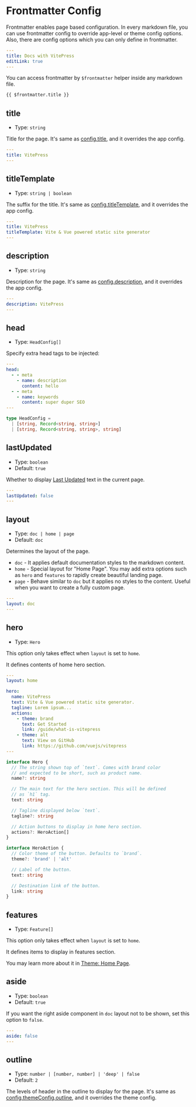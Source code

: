 # Frontmatter Config

Frontmatter enables page based configuration. In every markdown file, you can use frontmatter config to override app-level or theme config options. Also, there are config options which you can only define in frontmatter.

```yaml
---
title: Docs with VitePress
editLink: true
---
```

You can access frontmatter by `$frontmatter` helper inside any markdown file.

```md
{{ $frontmatter.title }}
```

## title

- Type: `string`

Title for the page. It's same as [config.title](/reference/site-config#title), and it overrides the app config.

```yaml
---
title: VitePress
---
```

## titleTemplate

- Type: `string | boolean`

The suffix for the title. It's same as [config.titleTemplate](/reference/site-config#titletemplate), and it overrides the app config.

```yaml
---
title: VitePress
titleTemplate: Vite & Vue powered static site generator
---
```

## description

- Type: `string`

Description for the page. It's same as [config.description](/reference/site-config#description), and it overrides the app config.

```yaml
---
description: VitePress
---
```

## head

- Type: `HeadConfig[]`

Specify extra head tags to be injected:

```yaml
---
head:
  - - meta
    - name: description
      content: hello
  - - meta
    - name: keywords
      content: super duper SEO
---
```

```ts
type HeadConfig =
  | [string, Record<string, string>]
  | [string, Record<string, string>, string]
```

## lastUpdated

- Type: `boolean`
- Default: `true`

Whether to display [Last Updated](/reference/default-theme-last-updated) text in the current page.

```yaml
---
lastUpdated: false
---
```

## layout

- Type: `doc | home | page`
- Default: `doc`

Determines the layout of the page.

- `doc` - It applies default documentation styles to the markdown content.
- `home` - Special layout for "Home Page". You may add extra options such as `hero` and `features` to rapidly create beautiful landing page.
- `page` - Behave similar to `doc` but it applies no styles to the content. Useful when you want to create a fully custom page.

```yaml
---
layout: doc
---
```

## hero

- Type: `Hero`

This option only takes effect when `layout` is set to `home`.

It defines contents of home hero section.

```yaml
---
layout: home

hero:
  name: VitePress
  text: Vite & Vue powered static site generator.
  tagline: Lorem ipsum...
  actions:
    - theme: brand
      text: Get Started
      link: /guide/what-is-vitepress
    - theme: alt
      text: View on GitHub
      link: https://github.com/vuejs/vitepress
---
```

```ts
interface Hero {
  // The string shown top of `text`. Comes with brand color
  // and expected to be short, such as product name.
  name?: string

  // The main text for the hero section. This will be defined
  // as `h1` tag.
  text: string

  // Tagline displayed below `text`.
  tagline?: string

  // Action buttons to display in home hero section.
  actions?: HeroAction[]
}

interface HeroAction {
  // Color theme of the button. Defaults to `brand`.
  theme?: 'brand' | 'alt'

  // Label of the button.
  text: string

  // Destination link of the button.
  link: string
}
```

## features

- Type: `Feature[]`

This option only takes effect when `layout` is set to `home`.

It defines items to display in features section.

You may learn more about it in [Theme: Home Page](/reference/default-theme-home-page).

## aside

- Type: `boolean`
- Default: `true`

If you want the right aside component in `doc` layout not to be shown, set this option to `false`.

```yaml
---
aside: false
---
```

## outline

- Type: `number | [number, number] | 'deep' | false`
- Default: `2`

The levels of header in the outline to display for the page. It's same as [config.themeConfig.outline](/reference/default-theme-config#outline), and it overrides the theme config.
